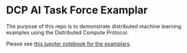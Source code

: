 # DCP AI Task Force Examplar

The purpose of this repo is to demonstrate distributed machine learning examples using the Distributed Compute Protocol.

Please see [this jupyter notebook for the examplars](https://github.com/11mhg/dcp-aitf-examplar/blob/master/DCP-MNIST-Example.ipynb).
